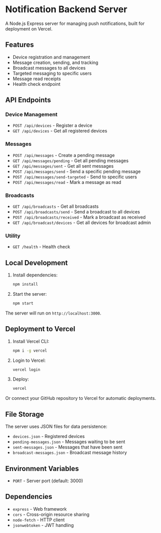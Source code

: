 # Notification Backend Server

A Node.js Express server for managing push notifications, built for deployment on Vercel.

## Features

- Device registration and management
- Message creation, sending, and tracking
- Broadcast messages to all devices
- Targeted messaging to specific users
- Message read receipts
- Health check endpoint

## API Endpoints

### Device Management
- `POST /api/devices` - Register a device
- `GET /api/devices` - Get all registered devices

### Messages
- `POST /api/messages` - Create a pending message
- `GET /api/messages/pending` - Get all pending messages
- `GET /api/messages/sent` - Get all sent messages
- `POST /api/messages/send` - Send a specific pending message
- `POST /api/messages/send-targeted` - Send to specific users
- `POST /api/messages/read` - Mark a message as read

### Broadcasts
- `GET /api/broadcasts` - Get all broadcasts
- `POST /api/broadcasts/send` - Send a broadcast to all devices
- `POST /api/broadcasts/received` - Mark a broadcast as received
- `GET /api/broadcast/devices` - Get all devices for broadcast admin

### Utility
- `GET /health` - Health check

## Local Development

1. Install dependencies:
   ```bash
   npm install
   ```

2. Start the server:
   ```bash
   npm start
   ```

The server will run on `http://localhost:3000`.

## Deployment to Vercel

1. Install Vercel CLI:
   ```bash
   npm i -g vercel
   ```

2. Login to Vercel:
   ```bash
   vercel login
   ```

3. Deploy:
   ```bash
   vercel
   ```

Or connect your GitHub repository to Vercel for automatic deployments.

## File Storage

The server uses JSON files for data persistence:
- `devices.json` - Registered devices
- `pending-messages.json` - Messages waiting to be sent
- `sent-messages.json` - Messages that have been sent
- `broadcast-messages.json` - Broadcast message history

## Environment Variables

- `PORT` - Server port (default: 3000)

## Dependencies

- `express` - Web framework
- `cors` - Cross-origin resource sharing
- `node-fetch` - HTTP client
- `jsonwebtoken` - JWT handling
